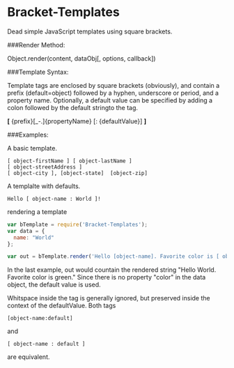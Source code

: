 Bracket-Templates
=================

Dead simple JavaScript templates using square brackets. 


###Render Method:

Object.render(content, dataObj[, options, callback])


###Template Syntax:

Template tags are enclosed by square brackets (obviously), and contain a prefix (default=object) followed by a hyphen, underscore or period, and a property name. Optionally, a default value can be specified by adding a colon followed by the default stringto the tag.  

**[** {prefix}[_-.]{propertyName} [: {defaultValue}] **]**


###Examples:

A basic template.

```text
[ object-firstName ] [ object-lastName ]
[ object-streetAddress ]
[ object-city ], [object-state]  [object-zip]
```

A templalte with defaults.
```text
Hello [ object-name : World ]!
```

rendering a template

```javascript
var bTemplate = require('Bracket-Templates');
var data = {
  name: "World"
};

var out = bTemplate.render('Hello [object-name]. Favorite color is [ object-color : green ].', data);
```

In the last example, out would countain the rendered string "Hello World. Favorite color is green."  Since there is no property "color" in the data object, the default value is used.

Whitspace inside the tag is generally ignored, but preserved inside the context of the defaultValue.  Both tags

    [object-name:default]

and

    [ object-name : default ]

are equivalent.
    
